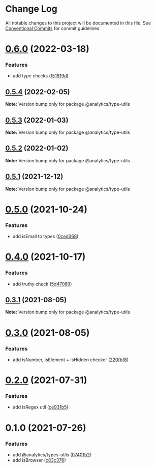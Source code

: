 # Change Log

All notable changes to this project will be documented in this file.
See [Conventional Commits](https://conventionalcommits.org) for commit guidelines.

# [0.6.0](https://github.com/DavidWells/analytics/tree/master/packages/analytics-util-types/compare/@analytics/type-utils@0.5.4...@analytics/type-utils@0.6.0) (2022-03-18)


### Features

* add type checks ([f51819d](https://github.com/DavidWells/analytics/tree/master/packages/analytics-util-types/commit/f51819d69d0187159911a3b626fcf0c9d118580f))





## [0.5.4](https://github.com/DavidWells/analytics/tree/master/packages/analytics-util-types/compare/@analytics/type-utils@0.5.3...@analytics/type-utils@0.5.4) (2022-02-05)

**Note:** Version bump only for package @analytics/type-utils





## [0.5.3](https://github.com/DavidWells/analytics/tree/master/packages/analytics-util-types/compare/@analytics/type-utils@0.5.2...@analytics/type-utils@0.5.3) (2022-01-03)

**Note:** Version bump only for package @analytics/type-utils





## [0.5.2](https://github.com/DavidWells/analytics/tree/master/packages/analytics-util-types/compare/@analytics/type-utils@0.5.1...@analytics/type-utils@0.5.2) (2022-01-02)

**Note:** Version bump only for package @analytics/type-utils





## [0.5.1](https://github.com/DavidWells/analytics/tree/master/packages/analytics-util-types/compare/@analytics/type-utils@0.5.0...@analytics/type-utils@0.5.1) (2021-12-12)

**Note:** Version bump only for package @analytics/type-utils





# [0.5.0](https://github.com/DavidWells/analytics/tree/master/packages/analytics-util-types/compare/@analytics/type-utils@0.4.0...@analytics/type-utils@0.5.0) (2021-10-24)


### Features

* add isEmail to types ([0ced368](https://github.com/DavidWells/analytics/tree/master/packages/analytics-util-types/commit/0ced368))





# [0.4.0](https://github.com/DavidWells/analytics/tree/master/packages/analytics-util-types/compare/@analytics/type-utils@0.3.1...@analytics/type-utils@0.4.0) (2021-10-17)


### Features

* add truthy check ([5d47089](https://github.com/DavidWells/analytics/tree/master/packages/analytics-util-types/commit/5d47089))





## [0.3.1](https://github.com/DavidWells/analytics/tree/master/packages/analytics-util-types/compare/@analytics/type-utils@0.3.0...@analytics/type-utils@0.3.1) (2021-08-05)

**Note:** Version bump only for package @analytics/type-utils





# [0.3.0](https://github.com/DavidWells/analytics/tree/master/packages/analytics-util-types/compare/@analytics/type-utils@0.2.0...@analytics/type-utils@0.3.0) (2021-08-05)


### Features

* add isNumber, isElement + isHidden checker ([220fbf8](https://github.com/DavidWells/analytics/tree/master/packages/analytics-util-types/commit/220fbf8))





# [0.2.0](https://github.com/DavidWells/analytics/tree/master/packages/analytics-util-types/compare/@analytics/type-utils@0.1.0...@analytics/type-utils@0.2.0) (2021-07-31)


### Features

* add isRegex util ([ce931b5](https://github.com/DavidWells/analytics/tree/master/packages/analytics-util-types/commit/ce931b5))





# 0.1.0 (2021-07-26)


### Features

* add @analytics/types-utils ([07401b2](https://github.com/DavidWells/analytics/tree/master/packages/analytics-util-types/commit/07401b2))
* add isBrowser ([c83c376](https://github.com/DavidWells/analytics/tree/master/packages/analytics-util-types/commit/c83c376))

